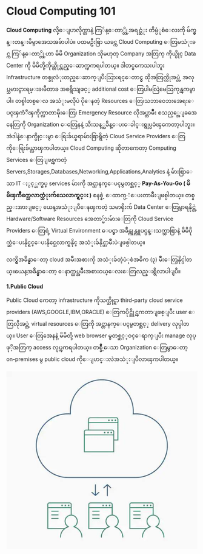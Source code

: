 # Cloud Computing 101

**Cloud Computing** လို့ေျပာလိုက္တာနဲ့ ကြ်န္ေတာ္တို့အရင္ဆံုး တိမ္ပံုစံေလးကို မ်က္မွန္းတန္းမိမွာအေသအခ်ာပါပဲ။ ပထမဦးစြာ ယခင္က Cloud Computing ေတြမသံုးခင္က ကြ်န္ေတာ္တို့ဟာ မိမိ Organization သိုမဟုတ္  Company အတြက္ ကိုယ္ပိုင္ Data Center ကို မိမိတို့ကိုယ္တိုင္တည္ေဆာက္ၾကရပါတယ္။ ဒါတင္မကေသးပါဘူး Infrastructure တစ္ခုလံုးတည္ေဆာက္ျပီးသြားရင္ေတာင္မွ ထိုအတြက္လိုအပ္တဲ့ အလုပ္သမားငွားရမ္းခ၊မီတာခ အစရွိသျဖင့္ additional cost ေတြပါမလြဲမေသြကုန္ၾကမွာပါ။ တစ္ခါတစ္ေလ အသံုးမလိုပဲ ပိုေနတဲ့ Resources ေတြ၊သဘာဝေဘးအေရးေပၚၾကံဳၾကိုက္လာတာမ်ိုးေတြ၊ Emergency Resource လိုအပ္တာမ်ိဳး စသည့္အေျခအေနေတြကို Organization ေတြေနနဲ့ သီးသန့္အခ်ိန္ေပးေခါင္းရွုပ္မခံၾကေတာ့ပါဘူး။ အဲဒါနဲ့ေနာက္ပိုင္းမွာ ေရြးခ်ယ္စရာမ်ားစြာရွိတဲ့ Cloud Service Providers ေတြကိုေရြးခ်ယ္လာၾကပါတယ္။ Cloud Computing ဆိုတာကေတာ့ Computing Services ေတြျဖစ္ၾကတဲ့ Servers,Storages,Databases,Networking,Applications,Analytics နဲ့ မ်ားစြာေသာ IT ႏွင့္ဆက္စပ္ services မ်ားကို အင္တာနက္ေပၚမွတစ္ဆင့္ **Pay-As-You-Go ( မိမိၾကိဳက္သေလာက္သံုးက်သေလာက္ရွင္း )** စနစ္နဲ့ ေထာက္ပ့ံေပးတာမ်ိဳးျဖစ္ပါတယ္။ တစ္နည္းအားျဖင့္ ယေန့အသံုးျပဳေနၾကတဲ့ သမာရိုးက် Data Center ေတြမွာရနိုင္တဲ့ Hardware/Software Resources အေတာ္မ်ားမ်ားေတြကို Cloud Service Providers ေတြရဲ့ Virtual Environment ေပၚ္မွာ အခ်ိန္ကုန္လူပင္ပန္းသက္သာစြာနဲ့ မိမိပိုက္ဆံေပးနိုင္ရင္ေပးနိုင္သေလာက္ရနိုင္ အသံုးခ်နိုင္တာမ်ိဳးပဲျဖစ္ပါတယ္။ 

လက္ရွိအခ်ိန္မွာေတာ့ cloud အမ်ိဳးအစားကို အသံုးခ်တဲ့ပံုစံအဓိက (၃) မ်ိဳးေတြ့နိုင္ပါတယ္။ယေန့အခ်ိန္မွာေတာ့ ေနာက္ထပ္အမ်ိဳးအစားငယ္ေလးေတြလည္းရွိလာပါျပီ။

**1.Public Cloud**

Public Cloud ကေတာ့ infrastructure ကိုသက္ဆိုင္ရာ  third-party cloud service providers (AWS,GOOGLE,IBM,ORACLE) ေတြကပိုင္ဆိုင္ၾကတာျဖစ္ျပီး user ေတြလိုအပ္တဲ့ virtual resources ေတြကို အင္တာနက္ေပၚမွတစ္ဆင့္ delivery လုပ္ပါတယ္။ User ေတြအေနနဲ့ မိမိတို့ web browser မွတစ္ဆင့္ဝင္ေရာက္ျပီး manage လုပ္ဖုိ့အတြက္ access လုပ္ၾကရပါတယ္။ တစ္ခ်ိဳ့ေသာ Organization ေတြမွာေတာ့ on-premises မွ public cloud ကိုေျပာင္းလဲအသံုးျပဳလာၾကပါတယ္။

![](/cloud_101_1.jpg)
